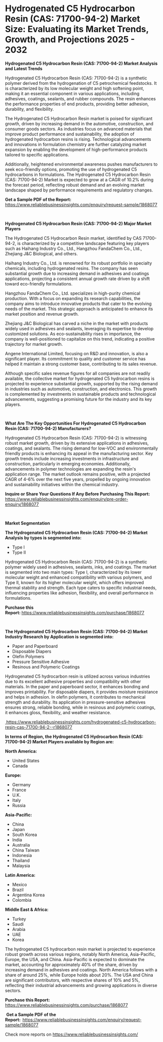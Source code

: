 <p><h1>Hydrogenated C5 Hydrocarbon Resin (CAS: 71700-94-2) Market Size: Evaluating its Market Trends, Growth, and Projections 2025 - 2032</h1></p><p><strong>Hydrogenated C5 Hydrocarbon Resin (CAS: 71700-94-2) Market Analysis and Latest Trends</strong></p>
<p><p>Hydrogenated C5 Hydrocarbon Resin (CAS: 71700-94-2) is a synthetic polymer derived from the hydrogenation of C5 petrochemical feedstocks. It is characterized by its low molecular weight and high softening point, making it an essential component in various applications, including adhesives, coatings, sealants, and rubber compounds. The resin enhances the performance properties of end products, providing better adhesion, durability, and flexibility.</p><p>The Hydrogenated C5 Hydrocarbon Resin market is poised for significant growth, driven by increasing demand in the automotive, construction, and consumer goods sectors. As industries focus on advanced materials that improve product performance and sustainability, the adoption of hydrogenated hydrocarbon resins is rising. Technological advancements and innovations in formulation chemistry are further catalyzing market expansion by enabling the development of high-performance products tailored to specific applications.</p><p>Additionally, heightened environmental awareness pushes manufacturers to seek eco-friendly options, promoting the use of hydrogenated C5 hydrocarbons in formulations. The Hydrogenated C5 Hydrocarbon Resin (CAS: 71700-94-2) Market is expected to grow at a CAGR of 10.2% during the forecast period, reflecting robust demand and an evolving market landscape shaped by performance requirements and regulatory changes.</p></p>
<p><strong>Get a Sample PDF of the Report:&nbsp;</strong> <a href="https://www.reliablebusinessinsights.com/enquiry/request-sample/1868077?utm_campaign=3148&utm_medium=2&utm_source=Github&utm_content=ia&utm_term=27032025&utm_id=hydrogenated-c5-hydrocarbon-resin-cas-71700-94-2">https://www.reliablebusinessinsights.com/enquiry/request-sample/1868077</a></p>
<p>&nbsp;</p>
<p><strong>Hydrogenated C5 Hydrocarbon Resin (CAS: 71700-94-2) Major Market Players</strong></p>
<p><p>The Hydrogenated C5 Hydrocarbon Resin market, identified by CAS 71700-94-2, is characterized by a competitive landscape featuring key players such as Haihang Industry Co., Ltd., Hangzhou FandaChem Co., Ltd., Zhejiang J&C Biological, and others. </p><p>Haihang Industry Co., Ltd. is renowned for its robust portfolio in specialty chemicals, including hydrogenated resins. The company has seen substantial growth due to increasing demand in adhesives and coatings applications, projecting a consistent annual growth rate driven by a shift toward eco-friendly formulations.</p><p>Hangzhou FandaChem Co., Ltd. specializes in high-purity chemical production. With a focus on expanding its research capabilities, the company aims to introduce innovative products that cater to the evolving needs of the market. This strategic approach is anticipated to enhance its market position and revenue growth.</p><p>Zhejiang J&C Biological has carved a niche in the market with products widely used in adhesives and sealants, leveraging its expertise to develop customized solutions. As eco-sustainability rises in importance, the company is well-positioned to capitalize on this trend, indicating a positive trajectory for market growth.</p><p>Angene International Limited, focusing on R&D and innovation, is also a significant player. Its commitment to quality and customer service has helped it maintain a strong customer base, contributing to its sales revenue.</p><p>Although specific sales revenue figures for all companies are not readily available, the collective market for hydrogenated C5 hydrocarbon resins is projected to experience substantial growth, supported by the rising demand in industries such as automotive, construction, and electronics. This growth is complemented by investments in sustainable products and technological advancements, suggesting a promising future for the industry and its key players.</p></p>
<p>&nbsp;</p>
<p><strong>What Are The Key Opportunities For Hydrogenated C5 Hydrocarbon Resin (CAS: 71700-94-2) Manufacturers?</strong></p>
<p><p>Hydrogenated C5 Hydrocarbon Resin (CAS: 71700-94-2) is witnessing robust market growth, driven by its extensive applications in adhesives, coatings, and sealants. The rising demand for low-VOC and environmentally friendly products is enhancing its appeal in the manufacturing sector. Key growth trends include increasing investments in infrastructure and construction, particularly in emerging economies. Additionally, advancements in polymer technologies are expanding the resin's application range. The market outlook remains positive, with a projected CAGR of 4-6% over the next five years, propelled by ongoing innovation and sustainability initiatives within the chemical industry.</p></p>
<p><strong>Inquire or Share Your Questions If Any Before Purchasing This Report:</strong> <a href="https://www.reliablebusinessinsights.com/enquiry/pre-order-enquiry/1868077?utm_campaign=3148&utm_medium=2&utm_source=Github&utm_content=ia&utm_term=27032025&utm_id=hydrogenated-c5-hydrocarbon-resin-cas-71700-94-2">https://www.reliablebusinessinsights.com/enquiry/pre-order-enquiry/1868077</a></p>
<p>&nbsp;</p>
<p><strong>Market Segmentation</strong></p>
<p><strong>The Hydrogenated C5 Hydrocarbon Resin (CAS: 71700-94-2) Market Analysis by types is segmented into:</strong></p>
<p><ul><li>Type I</li><li>Type II</li></ul></p>
<p><p>Hydrogenated C5 Hydrocarbon Resin (CAS: 71700-94-2) is a synthetic polymer widely used in adhesives, sealants, inks, and coatings. The market is segmented into two main types: Type I, characterized by its lower molecular weight and enhanced compatibility with various polymers, and Type II, known for its higher molecular weight, which offers improved thermal stability and strength. Each type caters to specific industrial needs, influencing properties like adhesion, flexibility, and overall performance in formulations.</p></p>
<p><strong>Purchase this Report:&nbsp;</strong><a href="https://www.reliablebusinessinsights.com/purchase/1868077?utm_campaign=3148&utm_medium=2&utm_source=Github&utm_content=ia&utm_term=27032025&utm_id=hydrogenated-c5-hydrocarbon-resin-cas-71700-94-2">https://www.reliablebusinessinsights.com/purchase/1868077</a></p>
<p>&nbsp;</p>
<p><strong>The Hydrogenated C5 Hydrocarbon Resin (CAS: 71700-94-2) Market Industry Research by Application is segmented into:</strong></p>
<p><ul><li>Paper and Paperboard</li><li>Disposable Diapers</li><li>Olefin Polymers</li><li>Pressure Sensitive Adhesive</li><li>Resinous and Polymeric Coatings</li></ul></p>
<p><p>Hydrogenated C5 hydrocarbon resin is utilized across various industries due to its excellent adhesive properties and compatibility with other materials. In the paper and paperboard sector, it enhances bonding and improves printability. For disposable diapers, it provides moisture resistance and helps in adhesion. In olefin polymers, it contributes to mechanical strength and durability. Its application in pressure-sensitive adhesives ensures strong, reliable bonding, while in resinous and polymeric coatings, it enhances gloss, flexibility, and weather resistance.</p></p>
<p><a href="https://www.reliablebusinessinsights.com/hydrogenated-c5-hydrocarbon-resin-cas-71700-94-2--r1868077?utm_campaign=3148&utm_medium=2&utm_source=Github&utm_content=ia&utm_term=27032025&utm_id=hydrogenated-c5-hydrocarbon-resin-cas-71700-94-2">&nbsp;https://www.reliablebusinessinsights.com/hydrogenated-c5-hydrocarbon-resin-cas-71700-94-2--r1868077</a></p>
<p><strong>In terms of Region, the Hydrogenated C5 Hydrocarbon Resin (CAS: 71700-94-2) Market Players available by Region are:</strong></p>
<p>
    <p> <strong> North America: </strong>
        <ul>
            <li>United States</li>
            <li>Canada</li>
        </ul>
        </p> 
    <p> <strong> Europe: </strong>
        <ul>
            <li>Germany</li>
            <li>France</li>
            <li>U.K.</li>
            <li>Italy</li>
            <li>Russia</li>
        </ul>
        </p> 
    <p> <strong> Asia-Pacific: </strong>
        <ul>
            <li>China</li>
            <li>Japan</li>
            <li>South Korea</li>
            <li>India</li>
            <li>Australia</li>
            <li>China Taiwan</li>
            <li>Indonesia</li>
            <li>Thailand</li>
            <li>Malaysia</li>
        </ul>
        </p> 
    <p> <strong> Latin America: </strong>
        <ul>
            <li>Mexico</li>
            <li>Brazil</li>
            <li>Argentina Korea</li>
            <li>Colombia</li>
        </ul>
        </p> 
    <p> <strong> Middle East & Africa: </strong>
        <ul>
            <li>Turkey</li>
            <li>Saudi</li>
            <li>Arabia</li>
            <li>UAE</li>
            <li>Korea</li>
        </ul>
    </p>
    </p>
<p><p>The hydrogenated C5 hydrocarbon resin market is projected to experience robust growth across various regions, notably North America, Asia-Pacific, Europe, the USA, and China. Asia-Pacific is expected to dominate the market, accounting for approximately 40% of the share, driven by increasing demand in adhesives and coatings. North America follows with a share of around 25%, while Europe holds about 20%. The USA and China are significant contributors, with respective shares of 10% and 5%, reflecting their industrial advancements and growing applications in diverse sectors.</p></p>
<p><strong>Purchase this Report: </strong><a href="https://www.reliablebusinessinsights.com/purchase/1868077?utm_campaign=3148&utm_medium=2&utm_source=Github&utm_content=ia&utm_term=27032025&utm_id=hydrogenated-c5-hydrocarbon-resin-cas-71700-94-2">https://www.reliablebusinessinsights.com/purchase/1868077</a></p>
<p>&nbsp;<strong>Get a Sample PDF of the Report:&nbsp;&nbsp;</strong><a href="https://www.reliablebusinessinsights.com/enquiry/request-sample/1868077?utm_campaign=3148&utm_medium=2&utm_source=Github&utm_content=ia&utm_term=27032025&utm_id=hydrogenated-c5-hydrocarbon-resin-cas-71700-94-2">https://www.reliablebusinessinsights.com/enquiry/request-sample/1868077</a></p>
<p><strong></strong></p>
<p>Check more reports on <a href="https://www.reliablebusinessinsights.com/?utm_campaign=3148&utm_medium=2&utm_source=Github&utm_content=ia&utm_term=27032025&utm_id=hydrogenated-c5-hydrocarbon-resin-cas-71700-94-2">https://www.reliablebusinessinsights.com/</a></p>